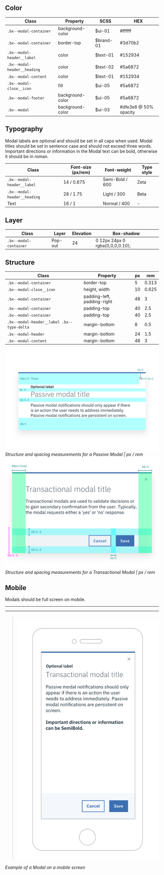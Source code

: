 ## Color

| Class                      | Property   | SCSS     | HEX     |
|----------------------------|------------------|----------|---------|
|`.bx--modal-container`      | background-color | $ui-01   | #ffffff |
|`.bx--modal-container`      | border-top       | $brand-01| #3d70b2 |
|`.bx--modal-header__label`  | color            | $text-01 | #152934 |
|`.bx--modal-header__heading`| color            | $text-02 | #5a6872 |
|`.bx--modal-content`        | color            | $text-01 | #152934 |
|`.bx--modal-close__icon`    | fill             | $ui-05   | #5a6872 |
|`.bx--modal-footer`         | background-color | $ui-05   | #5a6872 |
|`.bx--modal`                | background-color | $ui-03   | #dfe3e6 @ 50% opacity |



## Typography

Modal labels are optional and should be set in all caps when used. Modal titles should be set in sentence case and should not exceed three words. Important directions or information in the Modal text can be bold, otherwise it should be in roman.

| Class                       | Font-size (px/rem)| Font-weight     | Type style |
|-----------------------------|-------------------|-----------------|------------|
|`.bx--modal-header__label`   | 14 / 0.875        | Semi-Bold / 600 | Zeta       |
|`.bx--modal-header__heading` | 28 / 1.75         | Light / 300     | Beta       |
| Text                        | 16 / 1            | Normal / 400    | -          |

## Layer

| Class                 |Layer      | Elevation  | Box-shadow                         |
|-----------------------|-----------|------------|------------------------------------|
|`.bx--modal-container` | Pop-out   | 24         | 0 12px 24px 0 rgba(0,0,0,0.10);  |

## Structure

| Class                                    | Property                     | px | rem    |
|------------------------------------------|------------------------------|----|--------|
| `.bx--modal-container`                   | border-top                   | 5  | 0.313  |
| `.bx--modal-close__icon`                 | height, width                | 10 | 0.625  |
| `.bx--modal-container`                   | padding-left, padding-right  | 48 | 3      |
| `.bx--modal-container`                   | padding-top                  | 40 | 2.5    |
| `.bx--modal-container`                   | padding-top                  | 40 | 2.5    |
| `.bx--modal-header__label .bx--type-delta`| margin-bottom                | 8  | 0.5    |
| `.bx--modal-header`                      | margin-bottom                | 24 | 1.5    |
| `.bx--modal-content`                     | margin-bottom                | 48 | 3      |

![Structure and spacing measurements for Passive Modal](images/modal-style-1.png)
_Structure and spacing measurements for a Passive Modal | px / rem_
![Structure and spacing measurements for Transactional Modal elements](images/modal-style-2.png)
_Structure and spacing measurements for a Transactional Modal | px / rem_

## Mobile

Modals should be full screen on mobile.

---
***
> 
![Modal on mobile](images/modal-style-3.png)

_Example of a Modal on a mobile screen_
